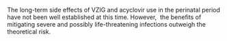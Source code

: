 The long-term side effects of VZIG and acyclovir use in the perinatal period have not been well established at this time. However,  the benefits of mitigating severe and possibly life-threatening infections outweigh the theoretical risk.